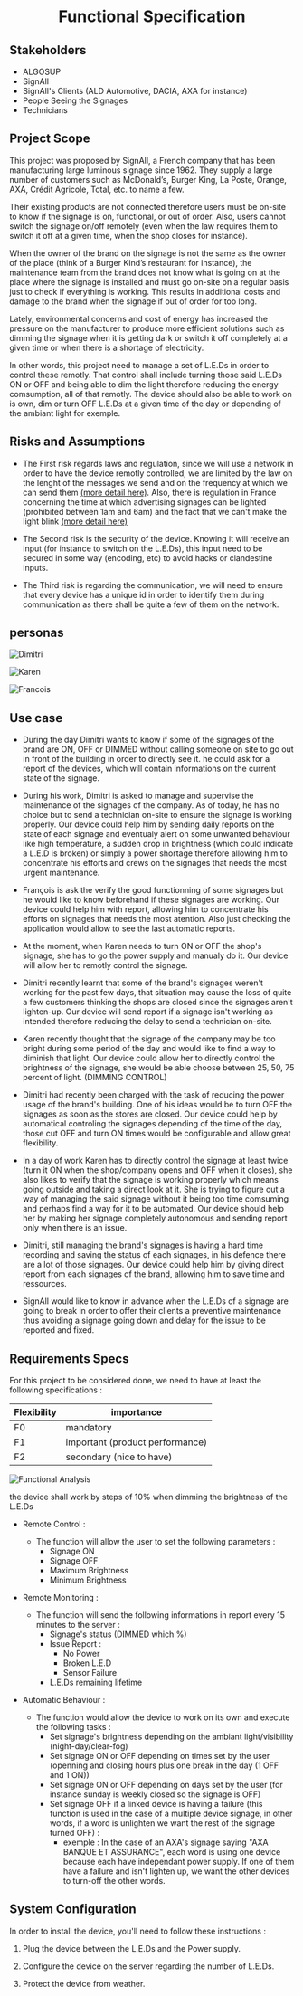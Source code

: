 # <div align="center">Functional Specification</div>

## Stakeholders

 - ALGOSUP
 - SignAll
 - SignAll's Clients (ALD Automotive, DACIA, AXA for instance)
 - People Seeing the Signages
 - Technicians

## Project Scope

This project was proposed by SignAll, a French company that has been manufacturing large luminous signage since 1962. They supply a large number of customers such as McDonald’s, Burger King, La Poste, Orange, AXA, Crédit Agricole, Total, etc. to name a few.

Their existing products are not connected therefore users must be on-site to know if the signage is on, functional, or out of order. Also, users cannot switch the signage on/off remotely (even when the law requires them to switch it off at a given time, when the shop closes for instance).

When the owner of the brand on the signage is not the same as the owner of the place (think of a Burger Kind’s restaurant for instance), the maintenance team from the brand does not know what is going on at the place where the signage is installed and must go on-site on a regular basis just to check if everything is working. This results in additional costs and damage to the brand when the signage if out of order for too long.

Lately, environmental concerns and cost of energy has increased the pressure on the manufacturer to produce more efficient solutions such as dimming the signage when it is getting dark or switch it off completely at a given time or when there is a shortage of electricity.

In other words, this project need to manage a set of L.E.Ds in order to control these remotly. That control shall include turning those said L.E.Ds ON or OFF and being able to dim the light therefore reducing the energy comsumption, all of that remotly. The device should also be able to work on is own, dim or turn OFF L.E.Ds at a given time of the day or depending of the ambiant light for exemple.

## Risks and Assumptions

- The First risk regards laws and regulation, since we will use a network in order to have the device remotly controlled, we are limited by the law on the lenght of the messages we send and on the frequency at which we can send them <a href="https://www.thethingsnetwork.org/docs/lorawan/duty-cycle/">(more detail here)</a>. Also, there is regulation in France concerning the time at which advertising signages can be lighted (prohibited between 1am and 6am) and the fact that we can't make the light blink <a href="https://www.legifrance.gouv.fr/jorf/id/JORFTEXT000046368520">(more detail here)</a>

- The Second risk is the security of the device. Knowing it will receive an input (for instance to switch on the L.E.Ds), this input need to be secured in some way (encoding, etc) to avoid hacks or clandestine inputs.

- The Third risk is regarding the communication, we will need to ensure that every device has a unique id in order to identify them during communication as there shall be quite a few of them on the network.

## personas

![Dimitri](./Images/Persona%201.png)

![Karen](./Images/Persona%202.png)

![Francois](./Images/Persona%203.png)

## Use case

- During the day Dimitri wants to know if some of the signages of the brand are ON, OFF or DIMMED without calling someone on site to go out in front of the building in order to directly see it. he could ask for a report of the devices, which will contain informations on the current state of the signage.

- During his work, Dimitri is asked to manage and supervise the maintenance of the signages of the company. As of today, he has no choice but to send a technician on-site to ensure the signage is working properly. Our device could help him by sending daily reports on the state of each signage and eventualy alert on some unwanted behaviour like high temperature, a sudden drop in brightness (which could indicate a L.E.D is broken) or simply a power shortage therefore allowing him to concentrate his efforts and crews on the signages that needs the most urgent maintenance.

- François is ask the verify the good functionning of some signages but he would like to know beforehand if these signages are working. Our device could help him with report, allowing him to concentrate his efforts on signages that needs the most atention. Also just checking the application would allow to see the last automatic reports.

- At the moment, when Karen needs to turn ON or OFF the shop's signage, she has to go the power supply and manualy do it. Our device will allow her to remotly control the signage.

- Dimitri recently learnt that some of the brand's signages weren't working for the past few days, that situation may cause the loss of quite a few customers thinking the shops are closed since the signages aren't lighten-up. Our device will send report if a signage isn't working as intended therefore reducing the delay to send a technician on-site.

-  Karen recently thought that the signage of the company may be too bright during some period of the day and would like to find a way to diminish that light. Our device could allow her to directly control the brightness of the signage, she would be able choose between 25, 50, 75 percent of light. (DIMMING CONTROL)

-  Dimitri had recently been charged with the task of reducing the power usage of the brand's building. One of his ideas would be to turn OFF the signages as soon as the stores are closed. Our device could help by automatical controling the signages depending of the time of the day, those cut OFF and turn ON times would be configurable and allow great flexibility.

- In a day of work Karen has to directly control the signage at least twice (turn it ON when the shop/company opens and OFF when it closes), she also likes to verify that the signage is working properly which means going outside and taking a direct look at it. She is trying to figure out a way of managing the said signage without it being too time comsuming and perhaps find a way for it to be automated. Our device should help her by making her signage completely autonomous and sending report only when there is an issue.

- Dimitri, still managing the brand's signages is having a hard time recording and saving the status of each signages, in his defence there are a lot of those signages. Our device could help him by giving direct report from each signages of the brand, allowing him to save time and ressources.

- SignAll would like to know in advance when the L.E.Ds of a signage are going to break in order to offer their clients a preventive maintenance thus avoiding a signage going down and delay for the issue to be reported and fixed.

## Requirements Specs

For this project to be considered done, we need to have at least the following specifications :

|Flexibility | importance                      |
| ---------- | ------------------------------- |
| F0         | mandatory                       |
| F1         | important (product performance) |
| F2         | secondary (nice to have)        |

![Functional Analysis](./Images/Functional%20Analysis.png)

the device shall work by steps of 10% when dimming the brightness of the L.E.Ds

- Remote Control :
    - The function will allow the user to set the following parameters :
        - Signage ON
        - Signage OFF
        - Maximum Brightness
        - Minimum Brightness

- Remote Monitoring :
    - The function will send the following informations in report every 15 minutes to the server :
        - Signage's status (DIMMED which %)
        - Issue Report :
            - No Power
            - Broken L.E.D
            - Sensor Failure
        - L.E.Ds remaining lifetime

- Automatic Behaviour :
    - The function would allow the device to work on its own and execute the following tasks :
        - Set signage's brightness depending on the ambiant light/visibility (night-day/clear-fog)
        - Set signage ON or OFF depending on times set by the user (openning and closing hours plus one break in the day (1 OFF and 1 ON))
        - Set signage ON or OFF depending on days set by the user (for instance sunday is weekly closed so the signage is OFF)
        - Set signage OFF if a linked device is having a failure (this function is used in the case of a multiple device signage, in other words, if a word is unlighten we want the rest of the signage turned OFF) :
            - exemple : In the case of an AXA's signage saying "AXA BANQUE ET ASSURANCE", each word is using one device because each have independant power supply. If one of them have a failure and isn't lighten up, we want the other devices to turn-off the other words.

## System Configuration

In order to install the device, you'll need to follow these instructions :

1. Plug the device between the L.E.Ds and the Power supply.

2. Configure the device on the server regarding the number of L.E.Ds.

3. Protect the device from weather.